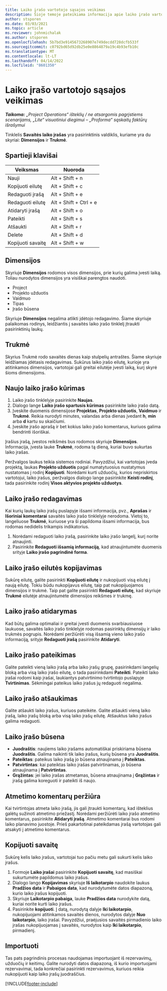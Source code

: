 ```yaml
---
title: Laiko įrašo vartotojo sąsajos veikimas
description: Šioje temoje pateikiama informacija apie laiko įrašo vartotojo sąsajos veikimą.
author: stsporen
ms.date: 03/03/2021
ms.topic: article
ms.reviewer: johnmichalak
ms.author: stsporen
ms.openlocfilehash: 5b7bd3e9145673268907e749decdd728dcfb533f
ms.sourcegitcommit: c0792bd65d92db25e0e8864879a19c4b93efb10c
ms.translationtype: MT
ms.contentlocale: lt-LT
ms.lasthandoff: 04/14/2022
ms.locfileid: "8601350"
---
```

# <a name="time-entry-ui-behavior"></a>Laiko įrašo vartotojo sąsajos veikimas

_**Taikoma:** „Project Operations“ išteklių / ne atsargomis pagrįstiems scenarijams, „Lite“ visuotiniui diegimui – „Proforma“ sąskaitų faktūrų išrašymui_


Tinklelis **Savaitės laiko įrašas** yra pasirinktinis valdiklis, kuriame yra du skyriai: **Dimensijos** ir **Trukmė**.

## <a name="keyboard-shortcuts"></a>Spartieji klavišai
| Veiksmas        | Nuoroda                  |
|------------   |------------------------   |
| Nauji           | Alt + Shift + n           |
| Kopijuoti eilutę      | Alt + Shift + c           |
| Redaguoti įrašą    | Alt + Shift + e           |
| Redaguoti eilutę      | Alt + Shift + Ctrl + e    |
| Atidaryti įrašą    | Alt + Shift + o           |
| Pateikti        | Alt + Shift + s           |
| Atšaukti        | Alt + Shift + r           |
| Delete        | Alt + Shift + d           |
| Kopijuoti savaitę     | Alt + Shift + w           |

## <a name="dimensions"></a>Dimensijos
Skyriuje **Dimensijos** rodomos visos dimensijos, prie kurių galima įvesti laiką. Toliau nurodytos dimensijos yra visiškai parengtos naudoti.

  - Project
  - Projekto užduotis
  - Vaidmuo
  - Tipas
  - Įrašo būsena

Skyriuje **Dimensijos** negalima atlikti įdėtojo redagavimo. Šiame skyriuje palaikomas rodinys, leidžiantis į savaitės laiko įrašo tinklelį įtraukti pasirinktinių laukų.

## <a name="duration"></a>Trukmė
Skyrius Trukmė rodo savaitės dienas kaip stulpelių antraštes. Šiame skyriuje leidžiamas įdėtasis redagavimas. Sukūrus laiko įrašo eilutę, kurioje yra atitinkamos dimensijos, vartotojai gali greitai eilutėje įvesti laiką, kurį skyrė šioms dimensijoms.

## <a name="create-a-new-time-entry"></a>Naujo laiko įrašo kūrimas

1. Laiko įrašo tinklelyje pasirinkite **Naujas**. 
2. Dialogo lange **Laiko įrašo spartusis kūrimas** pasirinkite laiko įrašo datą.
3. Įveskite duomenis dimensijose **Projektas**, **Projekto užduotis**, **Vaidmuo** ir **Trukmė**. Reikia nurodyti minutes, valandas arba dienas įvedant **h**, **min** arba **d** kartu su skaičiumi. 
4. Įveskite įrašo aprašą ir bet kokius laiko įrašo komentarus, kuriuos galima bendrinti išoriškai. 

Įrašius įrašą, įvestos reikšmės bus rodomos skyriuje **Dimensijos**. Informacija, įvesta lauke **Trukmė**, rodoma tą dieną, kuriai buvo sukurtas laiko įrašas.

Peržvalgos laukus teikia sistemos rodiniai. Pavyzdžiui, kai vartotojas įveda projektą, laukas **Projekto užduotis** pagal numatytuosius nustatymus nustatomas į rodinį **Kopijuoti**. Norėdami kurti užduočių, kurios nepriskirtos vartotojui, laiko įrašus, peržvalgos dialogo lange pasirinkite **Keisti rodinį**, tada pasirinkite rodinį **Visos aktyvios projekto užduotys**.

## <a name="edit-a-time-entry"></a>Laiko įrašo redagavimas 
Kai kurių laukų laiko įrašų puslapyje išsami informacija, pvz., **Aprašas** ir **Išoriniai komentarai** savaitės laiko įrašo tinklelyje nerodoma. Vietoj to, langeliuose **Trukmė**, kuriuose yra ši papildoma išsami informacija, bus rodomas nedidelis trikampis indikatorius. 

1. Norėdami redaguoti laiko įrašą, pasirinkite laiko įrašo langelį, kurį norite atnaujinti.
2. Pasirinkite **Redaguoti išsamią informaciją**, kad atnaujintumėte duomenis srityje **Laiko įrašo pagrindinė forma**. 

## <a name="copy-a-time-entry-row"></a>Laiko įrašo eilutės kopijavimas
Sukūrę eilutę, galite pasirinkti **Kopijuoti eilutę** ir nukopijuoti visą eilutę į naują eilutę. Tokiu būdu nukopijavus eilutę, taip pat nukopijuojamos dimensijos ir trukmė. Taip pat galite pasirinkti **Redaguoti eilutę**, kad skyriuje **Trukmė** eilutėje atnaujintumėte dimensijos reikšmes ir trukmę.

## <a name="open-a-time-entry-behavior"></a>Laiko įrašo atidarymas
Kad būtų galima optimaliai ir greitai įvesti duomenis svarbiausiuose laukuose, savaitės laiko įrašo tinklelyje rodomas pasirinktų dimensijų ir laiko trukmės pogrupis. Norėdami peržiūrėti visą išsamią vieno laiko įrašo informaciją, srityje **Redaguoti įrašą** pasirinkite **Atidaryti**.

## <a name="submit-a-time-entry"></a>Laiko įrašo pateikimas
Galite pateikti vieną laiko įrašą arba laiko įrašų grupę, pasirinkdami langelių bloką arba visą laiko įrašo eilutę, o tada pasirinkdami **Pateikti**. Pateikti laiko įrašai rodomi kaip įrašai, laukiantys patvirtinimo tvirtintojo puslapyje **Tvirtinimas**. Sėkmingai pateikus laiko įrašus jų redaguoti negalima.

## <a name="recall-a-time-entry"></a>Laiko įrašo atšaukimas
Galite atšaukti laiko įrašus, kuriuos pateikėte. Galite atšaukti vieną laiko įrašą, laiko įrašų bloką arba visą laiko įrašų eilutę. Atšauktus laiko įrašus galima redaguoti.

## <a name="time-entry-status"></a>Laiko įrašo būsena

- **Juodraštis**: naujiems laiko įrašams automatiškai priskiriama būsena **Juodraštis**. Galima naikinti tik laiko įrašus, kurių būsena yra **Juodraštis**.
- **Pateiktas**: pateikus laiko įrašą jo būsena atnaujinama į **Pateiktas**. 
- **Patvirtintas**: kai pateiktas laiko įrašas patvirtinamas, jo būsena atnaujinama į **Patvirtintas**. 
- **Grąžintas**: jei laiko įrašas atmetamas, būsena atnaujinama į **Grąžintas** ir įrašą galima koreguoti ir pateikti iš naujo. 

## <a name="view-rejection-comments"></a>Atmetimo komentarų peržiūra
Kai tvirtintojas atmeta laiko įrašą, jis gali įtraukti komentarų, kad išteklius galėtų sužinoti atmetimo priežastį. Norėdami peržiūrėti laiko įrašo atmetimo komentarus, pasirinkite **Atidaryti įrašą**. Atmetimo komentarai bus rodomi laiko planavimo juostoje. Prieš pakartotinai pateikdamas įrašą vartotojas gali atsakyti į atmetimo komentarus.

## <a name="copy-week"></a>Kopijuoti savaitę
Sukūrę kelis laiko įrašus, vartotojai tuo pačiu metu gali sukurti kelis laiko įrašus.

1. Formoje **Laiko įrašai** pasirinkite **Kopijuoti savaitę**, kad masiškai sukurtumėte papildomus laiko įrašus. 
2. Dialogo lango **Kopijavimas** skyriuje **Iš laikotarpio** naudokite laukus **Pradžios data** ir **Pabaigos data**, kad nurodytumėte datos diapazoną, kurio laiko įrašus kopijuoti. 
3. Skyriuje **Laikotarpio pabaiga**, lauke **Pradžios data** nurodykite datą, kuriai norite kurti laiko įrašus. 
4. Pasirinkite **kopijuoti**. Į datą, nurodytą dalyje **Iki laikotarpio**, nukopijuojami atitinkamos savaitės dienos, nurodytos dalyje **Nuo laikotarpio**, laiko įrašai. Pavyzdžiui, praėjusios savaitės pirmadienio laiko įrašas nukopijuojamas į savaitės, nurodytos kaip **Iki laikotarpio**, pirmadienį.

## <a name="import"></a>Importuoti
Tas pats pagrindinis procesas naudojamas importuojant iš rezervavimų, užduočių ir keitimų. Galite nurodyti datos diapazoną, iš kurio importuojami rezervavimai, tada konkrečiai pasirinkti rezervavimus, kuriuos reikia nukopijuoti kaip laiko įrašų juodraščius. 


[!INCLUDE[footer-include](../includes/footer-banner.md)]
